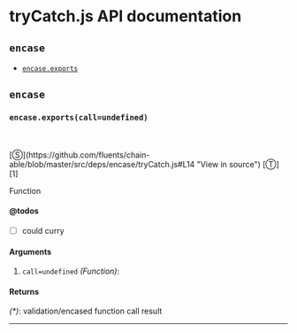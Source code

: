 # tryCatch.js API documentation

<!-- div class="toc-container" -->

<!-- div -->

## `encase`
* <a href="#encase-prototype-exports"  data-meta="exports call undefined"  data-call="exports call undefined"  data-category="Methods"  data-description="Function"  data-name="exports"  data-member="encase"  data-todos="could curry"  data-all="meta exports call undefined call exports call undefined category Methods description Function name exports member encase see notes todos could curry n klassProps" >`encase.exports`</a>

<!-- /div -->

<!-- /div -->

<!-- div class="doc-container" -->

<!-- div -->

## `encase`

<!-- div -->

<h3 id="encase-prototype-exports" data-member="encase" data-category="Methods" data-name="exports"><code>encase.exports(call=undefined)</code></h3>
<br>
<br>
[&#x24C8;](https://github.com/fluents/chain-able/blob/master/src/deps/encase/tryCatch.js#L14 "View in source") [&#x24C9;][1]

Function


#### @todos 

- [ ] could curry
 
#### Arguments
1. `call=undefined` *(Function)*:

#### Returns
*(&#42;)*: validation/encased function call result

---

<!-- /div -->

<!-- /div -->

<!-- /div -->

 [1]: #encase "Jump back to the TOC."
